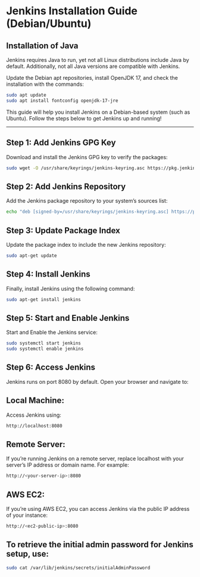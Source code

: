 # Jenkins Installation Guide (Debian/Ubuntu)

## Installation of Java

Jenkins requires Java to run, yet not all Linux distributions include Java by default. Additionally, not all Java versions are compatible with Jenkins.

Update the Debian apt repositories, install OpenJDK 17, and check the installation with the commands:

```bash
sudo apt update
sudo apt install fontconfig openjdk-17-jre
```

This guide will help you install Jenkins on a Debian-based system (such as Ubuntu). Follow the steps below to get Jenkins up and running!

---

## Step 1: Add Jenkins GPG Key

Download and install the Jenkins GPG key to verify the packages:

```bash
sudo wget -O /usr/share/keyrings/jenkins-keyring.asc https://pkg.jenkins.io/debian-stable/jenkins.io-2023.key
```

## Step 2: Add Jenkins Repository

Add the Jenkins package repository to your system’s sources list:

```bash
echo "deb [signed-by=/usr/share/keyrings/jenkins-keyring.asc] https://pkg.jenkins.io/debian-stable binary/" | sudo tee /etc/apt/sources.list.d/jenkins.list > /dev/null
```

## Step 3: Update Package Index

Update the package index to include the new Jenkins repository:

```bash
sudo apt-get update
```

## Step 4: Install Jenkins

Finally, install Jenkins using the following command:

```bash
sudo apt-get install jenkins
```

## Step 5: Start and Enable Jenkins 

Start and Enable the Jenkins service:

```bash
sudo systemctl start jenkins
sudo systemctl enable jenkins
```

## Step 6: Access Jenkins

Jenkins runs on port 8080 by default. Open your browser and navigate to:

## Local Machine:

Access Jenkins using:

```bash
http://localhost:8080
```

## Remote Server:

If you’re running Jenkins on a remote server, replace localhost with your server’s IP address or domain name. For example:

```bash
http://<your-server-ip>:8080
```

## AWS EC2:

If you’re using AWS EC2, you can access Jenkins via the public IP address of your instance:

```bash
http://<ec2-public-ip>:8080
```

## To retrieve the initial admin password for Jenkins setup, use:

```bash
sudo cat /var/lib/jenkins/secrets/initialAdminPassword
```


